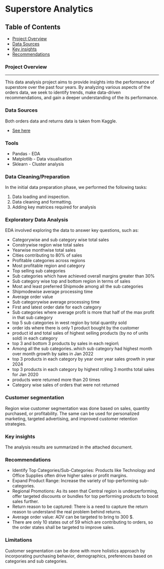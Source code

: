 # Superstore Analytics

## Table of Contents

- [Project Overview](#project-overview)
- [Data Sources](#data-sources)
- [Key insights](#Key-insights)
- [Recommendations](#recommendations)

### Project Overview
---

This data analysis project aims to provide insights into the performance of superstore over the past four years. By analyzing various aspects of the orders data, we seek to identify trends, make data-driven recommendations, and gain a deeper understanding of the its performance.

### Data Sources 
Both orders data and returns data is taken from Kaggle.
 - [See here](https://www.kaggle.com/datasets/aditirai2607/super-market-dataset)


### Tools

- Pandas - EDA
- Matplotlib - Data visualisation
- Sklearn - Cluster analysis

### Data Cleaning/Preparation

In the initial data preparation phase, we performed the following tasks:
1. Data loading and inspection.
2. Data cleaning and formatting.
3. Adding key matrices required for analysis

### Exploratory Data Analysis

EDA involved exploring the data to answer key questions, such as:

- Categorywise and sub category wise total sales
- Constrywise region wise total sales
- Yearwise monthwise total sales
- Cities contributing to 80% of sales
- Profitable categories across regions
- Most profitable region and category
- Top selling sub categories
- Sub categories which have achieved overall margins greater than 30%
- Sub category wise top and bottom region in terms of sales
- Most and least preferred Shipmode among all the sub categories
- Shipmodewise average processing time
- Average order value
- Sub categorywise average processing time
- First and latest order date for each category
- Sub categories where average profit is more that half of the max profit in that sub category
- top 5 sub categories in west region by total quantity sold
- order ids where there is only 1 product bought by the customer
- product id and total sales of highest selling products (by no of units sold) in each category
- top 3 and bottom 3 products by sales in each region\
- Among all the sub categories..which sub category had highest month over month growth by sales in Jan 2022
- top 3 products in each category by year over year sales growth in year 2024
- top 3 products in each category by highest rolling 3 months total sales for Jan 2020
- products were returned more than 20 times
- Category wise sales of orders that were not returned

### Customer segmentation

Region wise customer segmentation was done based on sales, quantity purchased, or profitability. The same can be used for personalized marketing, targeted advertising, and improved customer retention strategies.


### Key insights

The analysis results are summarized in the attached document.


### Recommendations

- Identify Top Categories/Sub-Categories: Products like Technology and Office Supplies often drive higher sales      or profit margins.
- Expand Product Range: Increase the variety of top-performing sub-categories.
- Regional Promotions: As its seen that Central region is underperforming, offer targeted discounts or bundles       for top performing products to boost sales further.
- Return reason to be captured: There is a need to capture the return reason to 
  understand the real problem behind returns.
- Average order value: AOV can be targeted to bring to 300 $.
- There are only 10 states out of 59 which are contributing to orders, so the order states 
  shall be targeted to improve sales.

### Limitations

Customer segmentation can be done with more holistics approach by incorporating purchasing behavior, demographics, preferences based on categories and sub categories.

